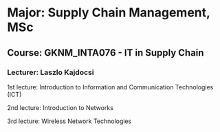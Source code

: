 # Major: Supply Chain Management, MSc  

## Course: GKNM_INTA076 - IT in Supply Chain

### Lecturer: Laszlo Kajdocsi

1st lecture: Introduction to Information and Communication Technologies (ICT)

2nd lecture: Introduction to Networks

3rd lecture: Wireless Network Technologies
